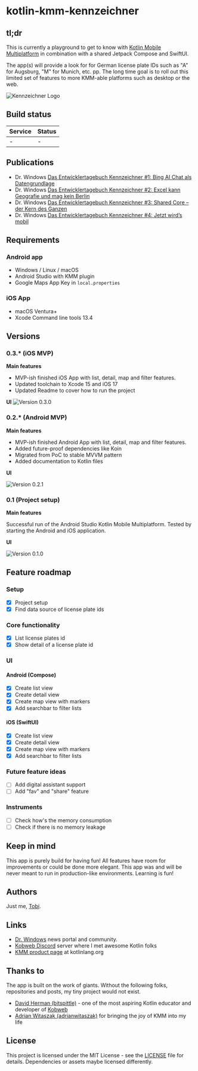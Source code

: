 # kotlin-kmm-kennzeichner

## tl;dr
This is currently a playground to get to know with [Kotlin Mobile Multiplatform](https://kotlinlang.org/lp/mobile/) in combination with a shared Jetpack Compose and SwiftUI.

The app(s) will provide a look for for German license plate IDs such as "A" for Augsburg, "M" for Munich, etc. pp. The long time goal is to roll out this limited set of features to more KMM-able platforms such as desktop or the web.

![Kennzeichner Logo](docs/kennzeichner-desc.png?raw=true)

## Build status

|Service|Status|
|-------|------|
|-|-|

## Publications

- Dr. Windows [Das Entwicklertagebuch Kennzeichner #1: Bing AI Chat als Datengrundlage](https://www.drwindows.de/news/entwicklertagebuch-kennzeichner-1-mit-bing-ai-chat-als-datengrundlage)
- Dr. Windows [Das Entwicklertagebuch Kennzeichner #2: Excel kann Geografie und mag kein Berlin](https://www.drwindows.de/news/das-entwicklertagebuch-kennzeichner-2-excel-kann-geografie-und-mag-kein-berlin)
- Dr. Windows [Das Entwicklertagebuch Kennzeichner #3: Shared Core – der Kern des Ganzen](https://www.drwindows.de/news/das-entwicklertagebuch-kennzeichner-3-shared-core-der-kern-des-ganzen)
- Dr. Windows [Das Entwicklertagebuch Kennzeichner #4: Jetzt wird’s mobil](https://www.drwindows.de/news/entwicklertagebuch-kennzeichner-4-jetzt-wirds-mobil)

## Requirements
### Android app
- Windows / Linux / macOS
- Android Studio with KMM plugin
- Google Maps App Key in `local.properties`

### iOS App
- macOS Ventura+
- Xcode Command line tools 13.4

## Versions

### 0.3.* (iOS MVP)
**Main features**
- MVP-ish finished iOS App with list, detail, map and filter features.
- Updated toolchain to Xcode 15 and iOS 17
- Updated Readme to cover how to run the project

**UI**
![Version 0.3.0](docs/030-summary.png)

### 0.2.* (Android MVP)
**Main features**
- MVP-ish finished Android App with list, detail, map and filter features.
- Added future-proof dependencies like Koin
- Migrated from PoC to stable MVVM pattern
- Added documentation to Kotlin files

**UI**

![Version 0.2.1](docs/021-summary.png)

### 0.1 (Project setup)
**Main features**

Successful run of the Android Studio Kotlin Mobile Multiplatform. Tested by starting the Android and iOS application.

**UI**

![Version 0.1.0](docs/010-summary.png)

## Feature roadmap

### Setup
- [x] Project setup
- [x] Find data source of license plate ids

### Core functionality
- [x] List license plates id
- [x] Show detail of a license plate id

### UI
#### Android (Compose)
- [x] Create list view
- [x] Create detail view
- [x] Create map view with markers
- [x] Add searchbar to filter lists

#### iOS (SwiftUI)
- [x] Create list view
- [x] Create detail view
- [x] Create map view with markers
- [x] Add searchbar to filter lists

### Future feature ideas
- [ ] Add digital assistant support
- [ ] Add "fav" and "share" feature

### Instruments
- [ ] Check how's the memory consumption
- [ ] Check if there is no memory leakage

## Keep in mind
This app is purely build for having fun! All features have room for improvements or could be done more elegant. This app was and will be never meant to run in production-like environments. Learning is fun!

## Authors
Just me, [Tobi]([https://tscholze.github.io).

## Links
- [Dr. Windows](https://drwindows.de) news portal and community.
- [Kobweb Discord](https://discord.com/invite/5NZ2GKV5Cs) server where I met awesome Kotlin folks
- [KMM product page](https://kotlinlang.org/lp/mobile/) at kotlinlang.org


## Thanks to
The app is built on the work of giants. Without the following folks, repositories and posts, my tiny project would not exist.

- [David Herman (bitspittle)](https://github.com/bitspittle) - one of the most aspiring Kotlin educator and developer of [Kobweb](http://kobweb.varabyte.com)
- [Adrian Witaszak (adrianwitaszak)](https://github.com/adrianwitaszak) for bringing the joy of KMM into my life

## License
This project is licensed under the MIT License - see the [LICENSE](LICENSE) file for details.
Dependencies or assets maybe licensed differently.
